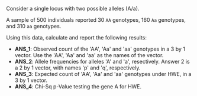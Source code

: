 
Consider a single locus with two possible alleles (A/a).

A sample of 500 individuals reported 30 `AA` genotypes, 160 `Aa` genotypes, and 310 `aa` genotypes.

Using this data, calculate and report the following results:

  - **ANS_1**: Observed count of the 'AA', 'Aa' and 'aa' genotypes in a 3 by 1 vector. Use the 'AA', 'Aa' and 'aa' as the names of the vector. 
  - **ANS_2**: Allele frequencies for alleles 'A' and 'a', resectively. Answer 2 is a 2 by 1 vector, with names 'p' and 'q', respectively.
  - **ANS_3**: Expected count of 'AA', 'Aa' and 'aa' genotypes under HWE, in a 3 by 1 vector.
  - **ANS_4**: Chi-Sq p-Value testing the gene A for HWE.

